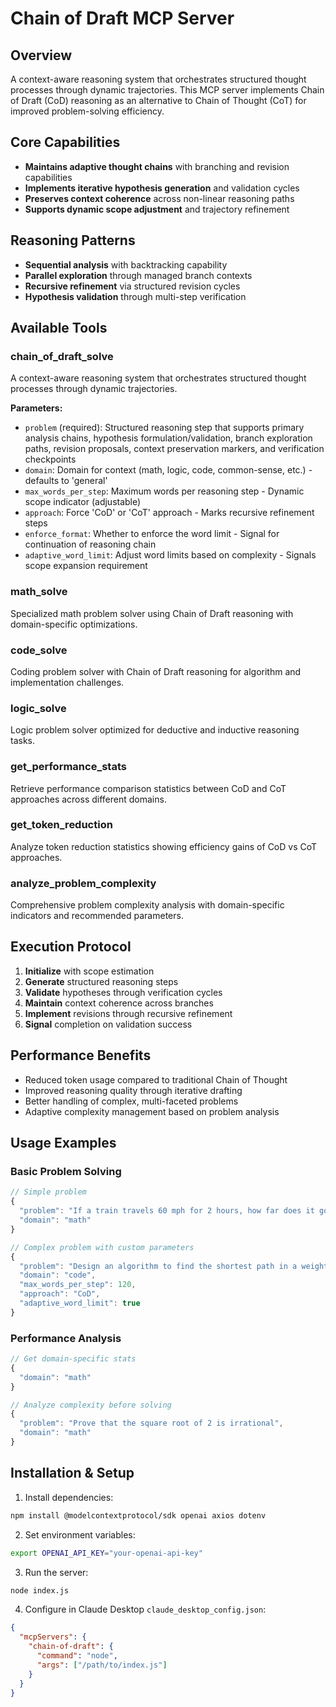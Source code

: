 # Chain of Draft MCP Server

## Overview
A context-aware reasoning system that orchestrates structured thought processes through dynamic trajectories. This MCP server implements Chain of Draft (CoD) reasoning as an alternative to Chain of Thought (CoT) for improved problem-solving efficiency.

## Core Capabilities
- **Maintains adaptive thought chains** with branching and revision capabilities
- **Implements iterative hypothesis generation** and validation cycles  
- **Preserves context coherence** across non-linear reasoning paths
- **Supports dynamic scope adjustment** and trajectory refinement

## Reasoning Patterns
- **Sequential analysis** with backtracking capability
- **Parallel exploration** through managed branch contexts
- **Recursive refinement** via structured revision cycles
- **Hypothesis validation** through multi-step verification

## Available Tools

### chain_of_draft_solve
A context-aware reasoning system that orchestrates structured thought processes through dynamic trajectories. 

**Parameters:**
- `problem` (required): Structured reasoning step that supports primary analysis chains, hypothesis formulation/validation, branch exploration paths, revision proposals, context preservation markers, and verification checkpoints
- `domain`: Domain for context (math, logic, code, common-sense, etc.) - defaults to 'general'
- `max_words_per_step`: Maximum words per reasoning step - Dynamic scope indicator (adjustable)
- `approach`: Force 'CoD' or 'CoT' approach - Marks recursive refinement steps
- `enforce_format`: Whether to enforce the word limit - Signal for continuation of reasoning chain
- `adaptive_word_limit`: Adjust word limits based on complexity - Signals scope expansion requirement

### math_solve
Specialized math problem solver using Chain of Draft reasoning with domain-specific optimizations.

### code_solve  
Coding problem solver with Chain of Draft reasoning for algorithm and implementation challenges.

### logic_solve
Logic problem solver optimized for deductive and inductive reasoning tasks.

### get_performance_stats
Retrieve performance comparison statistics between CoD and CoT approaches across different domains.

### get_token_reduction
Analyze token reduction statistics showing efficiency gains of CoD vs CoT approaches.

### analyze_problem_complexity
Comprehensive problem complexity analysis with domain-specific indicators and recommended parameters.

## Execution Protocol
1. **Initialize** with scope estimation
2. **Generate** structured reasoning steps  
3. **Validate** hypotheses through verification cycles
4. **Maintain** context coherence across branches
5. **Implement** revisions through recursive refinement
6. **Signal** completion on validation success

## Performance Benefits
- Reduced token usage compared to traditional Chain of Thought
- Improved reasoning quality through iterative drafting
- Better handling of complex, multi-faceted problems
- Adaptive complexity management based on problem analysis

## Usage Examples

### Basic Problem Solving
```javascript
// Simple problem
{
  "problem": "If a train travels 60 mph for 2 hours, how far does it go?",
  "domain": "math"
}

// Complex problem with custom parameters
{
  "problem": "Design an algorithm to find the shortest path in a weighted graph",
  "domain": "code", 
  "max_words_per_step": 120,
  "approach": "CoD",
  "adaptive_word_limit": true
}
```

### Performance Analysis
```javascript
// Get domain-specific stats
{
  "domain": "math"
}

// Analyze complexity before solving
{
  "problem": "Prove that the square root of 2 is irrational",
  "domain": "math"
}
```

## Installation & Setup

1. Install dependencies:
```bash
npm install @modelcontextprotocol/sdk openai axios dotenv
```

2. Set environment variables:
```bash
export OPENAI_API_KEY="your-openai-api-key"
```

3. Run the server:
```bash
node index.js
```

4. Configure in Claude Desktop `claude_desktop_config.json`:
```json
{
  "mcpServers": {
    "chain-of-draft": {
      "command": "node",
      "args": ["/path/to/index.js"]
    }
  }
}
```